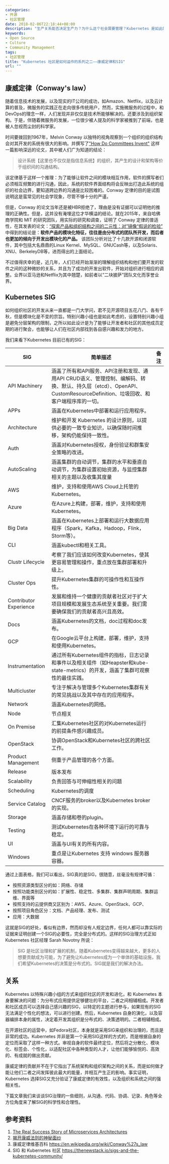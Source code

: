 ```yaml
---
categories:
- 开源
- 社区管理
date: 2018-02-06T22:18:44+08:00
description: "生产关系能否决定生产力？为什么这个社会需要管理？Kubernetes 是如此的成功，它的开源治理和技术架构是有着非常密切的关系的。"
keywords:
- Open Source
- Culture
- Community Management
tags:
- 社区管理
title: "Kubernetes 社区是如何运作的系列之二——康威定律和SIG"
url: ""
---
```


## 康威定律（Conway's law）

随着信息技术的发展，以及现实的IT公司的成功，如Amazon、Netflix，以及云计算的普及，微服务的实践正在走向很多传统用户，然而，实施微服务的过程中，和DevOps的理念一样，人们发现并非仅仅是技术所能够解决的。还要涉及到组织架构。于是，伴随着微服务的发展，一位很少被人提及的科学家被推到了前端，也是被人忽视而尘封的科学家。

时间要拨回到1967年，Melvin Conway 以独特的视角观察到一个组织的组织结构会对其开发的系统有很大的影响。并撰写了["How Do Committees Invent"](http://www.melconway.com/research/committees.html) 这样一篇影响深远的论文，其中被人们广为知道的结论：

> 设计系统【这里也不仅仅是指信息系统】的组织，其产生的设计和架构等价于组织间的沟通结构。

该定律基于这样一个推理：为了能够让软件之间的模块相互作用，软件的撰写者们必须相互频繁的进行沟通，因此，系统的软件界面结构将会反映出打造此系统的组织的社会边界，要知道跨边界的沟通是比较困难的。Conway 定律的目的是试图说明这是蛮常见的社会学现象，尽管不够十分的严谨。

但是，Conway 的论文当年还是被HBR拒绝了，理由是没有证据可以证明他的推理的正确性。但是，这并没有淹埋这位才华横溢的结论。就在2015年，来自哈佛商学院和 MIT 的研究团队，用实际的研究和调查，证明了 Conway 定律的普适性，在其发表的论文：[“探索产品和组织结构之间的二元性：对”镜像“假说的检验”](http://www.hbs.edu/research/pdf/08-039.pdf) 中得到的结论是：**软件产品的模块化特征，往往是由分布式的团队所开发，而后者也更加的倾向于开发出模块化的产品。** 该团队分析对比了十几款开源和闭源软件，其中包括大名鼎鼎的Linux Kernel、MySQL、GNUCash等，以及Solaris、XNU、BerkeleyDB等，进而得出的上面结论。

不过值得庆幸的是，近几年，人们已经开始渐渐的理解组织结构和他们要开发的软件之间的这种微妙的关系，并且为了成功的开发出软件，开始对组织进行相应的调整。业界以亚马逊和Netflix为其中翘楚，如前者以“二块披萨”团队文化而享誉业界。

## Kubernetes SIG

如何组织社区的开发从来一直都是一门大学问，君不见开源项目五花八门、各有千秋，但是模块化是不变的宗旨。特别兴趣小组也是如此考虑的，设置特别兴趣小组是避免分层架构的限制，之所以如此设计是为了能够让开发者和社区的其他成员定期的进行聚会，也能够让人们在社区内部找到各自感兴趣和发力的地方。

我们来看下Kubernetes 目前已有的SIG：

|  SIG    |     简单描述       | 备注|
| -------------  | ------------- | -----:|
|API Machinery   | 涵盖了所有和API服务、API注册和发现、通用API CRUD语义、管理控制、编解码、转换、默认、持久层（etcd）、OpenAPI、CustomResourceDefinition、垃圾回收、和客户端程序库的一切。  |   |
|APPs   | 涵盖在Kubernetes中部署和运行应用程序。  |   |
|Architecture   | 维护和开发 Kubernetes 的设计原则，以提供必要的一致专业知识，以确保随时间推移，架构仍能保持一致性。  |   |
|Auth   |涵盖对Kubernetes授权，身份验证和群集安全策略的改进。   |   |
|AutoScaling   |涵盖集群的自动调节，集群的水平和垂直自动调节，为集群设置初始资源，与监控集群相关的主题以及收集其度量   |   |
|AWS   |维护，支持和使用AWS Cloud上托管的Kubernetes。   |   |
|Azure   | 在Azure上构建，部署，维护，支持和使用Kubernetes。  |   |
|Big Data   |涵盖在Kubernetes上部署和运行大数据应用程序（Spark，Kafka，Hadoop，Flink，Storm等）。   |   |
|CLI   |涵盖kubectl和相关工具。   |   |
|Clustr Lifecycle   |考察了我们应该如何改变Kubernetes，使其更容易管理和操作，重点放在集群部署和升级上。   |   |
|Cluster Ops   |提升Kubernetes集群的可操作性和互操作性。   |   |
|Contributor Experience   |发展和维持一个健康的贡献者社区对于扩大项目规模和发展生态系统至关重要。我们需要确保我们的贡献者高兴且高效。   |   |
|Docs   | 涵盖Kubernetes的文档，doc过程和doc发布。  |   |
|GCP   | 在Google云平台上构建，部署，维护，支持和使用Kubernetes。  |   |
|Instrumentation   |通过所有Kubernetes组件的指标，日志记录和事件以及相关组件（如Heapster和kube-state-metrics）的开发，涵盖了集群可观察性的最佳实践。   |   |
|Multicluster   | 专注于解决与管理多个Kubernetes集群有关的常见挑战以及其中存在的应用程序。  |   |
|Network   |涵盖Kubernetes的网络。   |   |
|Node   | 节点相关  |   |
|On Premise   |汇集Kubernetes社区的对Kubernetes运行的前提条件感兴趣成员。  |   |
|OpenStack   | 协调OpenStack和Kubernetes社区的跨社区工作。  |   |
|Product Management   | 侧重于产品管理的各个方面。  |   |
|Release   | 版本发布  |   |
|Scalability   | 负责回答与可伸缩性相关的问题  |   |
|Scheduling   | Kubernetes的调度  |   |
|Service Catalog   | CNCF服务的broker以及Kubernetes broker的实现。  |   |
|Storage   |  涵盖存储和卷的plugin。 |   |
|Testing   |测试Kubernetes在各种环境下运行的可靠与稳定。   |   |
|UI   |涵盖与UI有关的所有内容。   |   |
|Windows   | 重点是让Kubernetes 支持 windows 服务器容器。  |   ||

通过上面表格，我们可以看出，SIG真的是SIG，很随意，丝毫没有规律可循：

* 按照资源类型区分的如：网络、存储
* 按照功能类别区分的如：扩展性、稳定性、多集群、集群声明周期、集群运维、界面等
* 按照支持的云提供商又区别为：AWS、Azure、OpenStack、GCP、
* 按照项目角色区分：文档、产品经理、发布、测试
* 应用：大数据

这就是SIG的好处，看似有边界，然而却没有人规定边界，任何人都可以靠实际的证据来证明创建一个SIG的必要性，完全是分布式的。这样的SIG治理方式正如Kubernetes 社区经理 Sarah Novotny 所说：

> SIG 是社区治理和扩展的机制，随着Kubernetes变得越来越大，更多的人想要贡献成为可能，为了避免让Kubernetes成为一个单体的基础设施，我们希望Kubernetes的决策是分布式的。SIG就是我们的解决办法。

## 关系

Kubernetes 以特殊兴趣小组的方式来组织社区的开发和进化，和 Kubernetes 本身要解决的问题：为分布式应用提供足够健壮的平台，二者之间相辅相成。开发者和社区成员可以选择自己感兴趣的SIG，以特定的主题进行参与，如果现有的SIG无法满足个性化的想法，可以进行创建。然后，Kubernetes 自身的演化，以及容器编排本身的属性，决定着开发其组织是分布式的、决策透明的。二者相辅相成。

在开源社区的运营中，如Fedora社区，本身就是采用SIG来组织和治理的，而且是非常的成功。Kubernetes 并非是第一个采用SIG这样的方式的，而是根据自身的定位而采取了这样一种方式。审视自身的软件最终定位，然后将之分散化、模块化、标签会、个性化，以适配社区中各种类型的人才，让他们能够愉悦的、高效的、有成就的做出贡献。

康威定律的贡献并不在于它指出了系统架构和组织架构之间的关系，而是如何做才能让他们二者之间发挥彼此最大的能量，并相互产生正的影响。事实证明，Kubernetes 选择SIG又充分验证了康威定律的有效性，以及组织和系统之间的强相关性。

下篇文章我们来谈谈SIG治理的一些细则，从沟通、代码、协调、记录、角色等全方位角度来了解SIG的科学性和合理性。

## 参考资料

1. [The Real Success Story of Microservices Architectures](http://blog.christianposta.com/microservices/the-real-success-story-of-microservices-architectures/)
2. [揭开康威法则的神秘面纱](https://www.thoughtworks.com/insights/blog/demystifying-conways-law)
3. 康威定律维基百科 https://en.wikipedia.org/wiki/Conway%27s_law
4. SIG 和 Kubernetes 社区 https://thenewstack.io/sigs-and-the-kubernetes-community/
